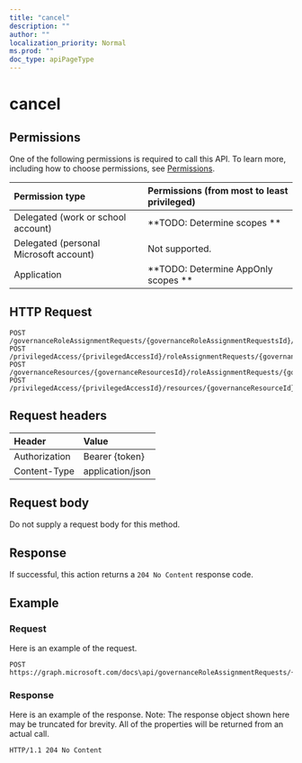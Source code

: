 ```yaml
---
title: "cancel"
description: ""
author: ""
localization_priority: Normal
ms.prod: ""
doc_type: apiPageType
---
```


# cancel



## Permissions
One of the following permissions is required to call this API. To learn more, including how to choose permissions, see [Permissions](/concepts/permissions-reference.md).

|Permission type|Permissions (from most to least privileged)|
|:---|:---|
|Delegated (work or school account)|**TODO: Determine scopes **|
|Delegated (personal Microsoft account)|Not supported.|
|Application|**TODO: Determine AppOnly scopes **|

## HTTP Request
<!-- {
  "blockType": "ignored"
}
-->
``` http
POST /governanceRoleAssignmentRequests/{governanceRoleAssignmentRequestsId}/cancel
POST /privilegedAccess/{privilegedAccessId}/roleAssignmentRequests/{governanceRoleAssignmentRequestId}/cancel
POST /governanceResources/{governanceResourcesId}/roleAssignmentRequests/{governanceRoleAssignmentRequestId}/cancel
POST /privilegedAccess/{privilegedAccessId}/resources/{governanceResourceId}/roleAssignmentRequests/{governanceRoleAssignmentRequestId}/cancel
```

## Request headers
|Header|Value|
|:---|:---|
|Authorization|Bearer {token}|
|Content-Type|application/json|

## Request body
Do not supply a request body for this method.

## Response
If successful, this action returns a `204 No Content` response code.

## Example

### Request
Here is an example of the request.
<!-- {
  "blockType": "request",
  "name": "governanceroleassignmentrequest_cancel"
}
-->
``` http
POST https://graph.microsoft.com/docs\api/governanceRoleAssignmentRequests/{governanceRoleAssignmentRequestsId}/cancel
```

### Response
Here is an example of the response. Note: The response object shown here may be truncated for brevity. All of the properties will be returned from an actual call.
<!-- {
  "blockType": "response",
  "truncated": true
}
-->
``` http
HTTP/1.1 204 No Content
```

